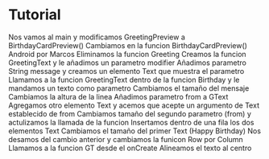 # Tutorial
Nos vamos al main y modificamos GreetingPreview a BirthdayCardPreview()
Cambiamos en la funcion BirthdayCardPreview() Android por Marcos
Eliminamos la funcion Greeting
Creamos la funcion GreetingText y le añadimos un parametro modifier
Añadimos parametro String message y creamos un elemento Text que muestra el parametro
Llamamos a la funcion GreetingText dentro de la funcion Birthday y le mandamos un texto
como parametro
Cambiamos el tamaño del mensaje
Cambiamos la altura de la linea
Añadimos parametro from a GText
Agregamos otro elemento Text y acemos que acepte un argumento de Text establecido de from
Cambiamos tamaño del segundo parametro (from) y actulizamos la llamada de la funcion
Insertamos dentro de una fila los dos elementos Text
Cambiamos el tamaño del primer Text (Happy Birthday)
Nos desamos del cambio anterior y cambiamos la funicon Row por Column
Llamamos a la funcion GT desde el onCreate 
Alineamos el texto al centro